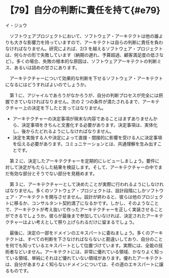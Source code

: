 # 【79】自分の判断に責任を持て{#e79}

<div class="author">イ・ジュウ</div>

　ソフトウェアプロジェクトにおいて、ソフトウェア・アーキテクトは他の誰よりも大きな影響力を持っていますので、アーキテクトは自らの判断に責任を負わなければなりません。研究によれば、2/3 を越えるソフトウェア・プロジェクトは、何らかの形で失敗しています（納期の遅れ、予算超過、顧客満足度の低さなど）。多くの場合、失敗の根本的な原因は、ソフトウェアアーキテクトの判断ミス、あるいは詰めの甘さにあります。

　アーキテクチャーについて効果的な判断を下せるソフトウェア・アーキテクトになるにはどうすればよいのでしょうか。

　第 1 に、アジャイルであろうがなかろうが、自分の判断プロセスが完全には把握できていなければなりません。次の 2 つの条件が満たされるまで、アーキテクチャー上の決定を下したと言ってはなりません。

* アーキテクチャーの決定事項が瑣末な内容であることはまずありませんから、決定事項をきちんと文書化する必要があります。決定事項は、実体化し、後からたどれるようにしなければなりません。
* 決定を実施する人や決定によって直接・間接的に影響を受ける人に決定事項を伝える必要があります。コミュニケーションとは、共通理解を生み出すことです。

　第 2 に、決定したアーキテクチャーを定期的にレビューしましょう。要件に対して決定がもたらした結果を検証します。そして、アーキテクチャーの中でまだ有効な部分とそうでない部分を見極めます。

　第 3 に、アーキテクチャーとして決めたことが実際に行われるようにしなければなりません。多くのソフトウェア・プロジェクトは、設計段階にしかソフトウェア・アーキテクトを関与させません。設計が終わると、彼らは他のプロジェクトに移るか、コンサルタント契約満了になるかです。しかし、そのようなことで、アーキテクトが考え抜いて作ったアーキテクチャーを正しく実装させることができるでしょうか。彼らが最後まで参加していなければ、決定されたアーキテクチャーはよい考えとして祭り上げられるだけに留まるでしょう。

　最後に、決定の一部をドメインのエキスパートに委ねましょう。多くのアーキテクトは、すべての判断を下さなければならないと勘違いしており、自分のことを何でも知っているエキスパートとして位置づけています。実際には、全能の技術者などいません。アーキテクトには、非常に優れている領域、かなりよく知っている領域、単純にそれほど優れていない領域があります。優れたアーキテクトは、自分があまりよく知らないドメインについては、その道のエキスパートに譲るものです。
